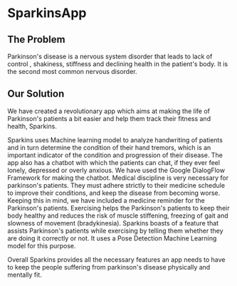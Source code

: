 # SparkinsApp

## The Problem

Parkinson's disease is a nervous system disorder that leads to lack of control , shakiness, stiffness and declining health in the patient's body. It is the second most common nervous disorder. 

## Our Solution

We have created a revolutionary app which aims at making the life of Parkinson's patients a bit easier and help them track their fitness and health, Sparkins.

Sparkins uses Machine learning model to analyze handwriting of patients and in turn determine the condition of their hand tremors, which is an important indicator of the condition and progression of their disease. The app also has a chatbot with which the patients can chat, if they ever feel lonely, depressed or overly anxious. We have used the Google DialogFlow Framework for making the chatbot. Medical discipline is very necessary for parkinson's patients. They must adhere strictly to their medicine schedule to improve their conditions, and keep the disease from becoming worse. Keeping this in mind, we have included a medicine reminder for the Parkinson's patients. Exercising helps the Parkinson's patients to keep their body healthy and reduces the risk of muscle stiffening, freezing of gait and slowness of movement (bradykinesia). Sparkins boasts of a feature that assists Parkinson's patients while exercising by telling them whether they are doing it correctly or not. It uses a Pose Detection Machine Learning model for this purpose.

Overall Sparkins provides all the necessary features an app needs to have to keep the people suffering from parkinson's disease physically and mentally fit.
